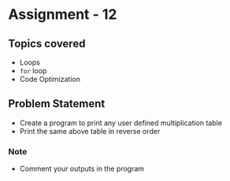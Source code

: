 # Assignment - 12

## Topics covered

- Loops
- `for` loop
- Code Optimization


## Problem Statement

- Create a program to print any user defined multiplication table
- Print the same above table in reverse order

### Note

- Comment your outputs in the program
